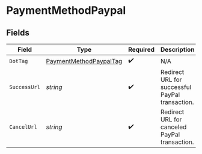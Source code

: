 # PaymentMethodPaypal


## Fields

| Field                                                                       | Type                                                                        | Required                                                                    | Description                                                                 | Example                                                                     |
| --------------------------------------------------------------------------- | --------------------------------------------------------------------------- | --------------------------------------------------------------------------- | --------------------------------------------------------------------------- | --------------------------------------------------------------------------- |
| `DotTag`                                                                    | [PaymentMethodPaypalTag](../../Models/Components/PaymentMethodPaypalTag.md) | :heavy_check_mark:                                                          | N/A                                                                         | paypal                                                                      |
| `SuccessUrl`                                                                | *string*                                                                    | :heavy_check_mark:                                                          | Redirect URL for successful PayPal transaction.                             | https://www.example.com/paypal-callback/success                             |
| `CancelUrl`                                                                 | *string*                                                                    | :heavy_check_mark:                                                          | Redirect URL for canceled PayPal transaction.                               | https://www.example.com/paypal-callback/cancel                              |